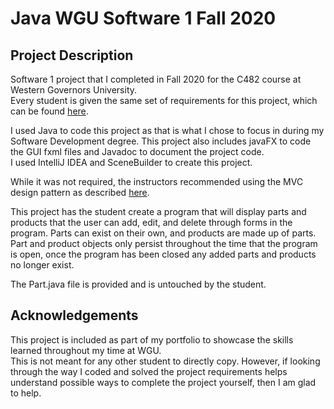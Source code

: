 # Java WGU Software 1 Fall 2020

## Project Description
Software 1 project that I completed in Fall 2020 for the C482 course at Western Governors University.  
Every student is given the same set of requirements for this project, which can be found [here](../main/ProjectRequirements.md).

I used Java to code this project as that is what I chose to focus in during my Software Development degree. This project also includes javaFX to code the GUI fxml files and Javadoc to document the project code.  
I used IntelliJ IDEA and SceneBuilder to create this project.

While it was not required, the instructors recommended using the MVC design pattern as described [here](https://www.tutorialspoint.com/design_pattern/mvc_pattern.htm).

This project has the student create a program that will display parts and products that the user can add, edit, and delete through forms in the program. Parts can exist on their own, and products are made up of parts. Part and product objects only persist throughout the time that the program is open, once the program has been closed any added parts and products no longer exist.

The Part.java file is provided and is untouched by the student. 

## Acknowledgements
This project is included as part of my portfolio to showcase the skills learned throughout my time at WGU.  
This is not meant for any other student to directly copy. However, if looking through the way I coded and solved the project requirements helps understand possible ways to complete the project yourself, then I am glad to help.
